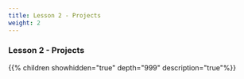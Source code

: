```yaml
---
title: Lesson 2 - Projects
weight: 2
---
```

### Lesson 2 - Projects

{{% children showhidden="true" depth="999" description="true"%}}
